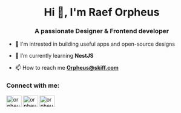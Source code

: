<h1 align="center">Hi 👋, I'm Raef Orpheus</h1>
<h3 align="center">A passionate Designer & Frontend developer</h3>

- 👀 I'm intrested in building useful apps and open-source designs

- 🌱 I’m currently learning **NestJS**

- 📫 How to reach me **Orpheus@skiff.com**

<h3 align="left">Connect with me:</h3>
<p align="left">
<a href="https://codepen.io/orpheus" target="blank"><img align="center" src="https://raw.githubusercontent.com/rahuldkjain/github-profile-readme-generator/master/src/images/icons/Social/codepen.svg" alt="orpheus" height="30" width="40" /></a>
<a href="https://twitter.com/orpheus_ui" target="blank"><img align="center" src="https://raw.githubusercontent.com/rahuldkjain/github-profile-readme-generator/master/src/images/icons/Social/twitter.svg" alt="orpheus_ui" height="30" width="40" /></a>
<a href="https://instagram.com/orpheus.ui" target="blank"><img align="center" src="https://raw.githubusercontent.com/rahuldkjain/github-profile-readme-generator/master/src/images/icons/Social/instagram.svg" alt="orpheus.ui" height="30" width="40" /></a>
</p>


